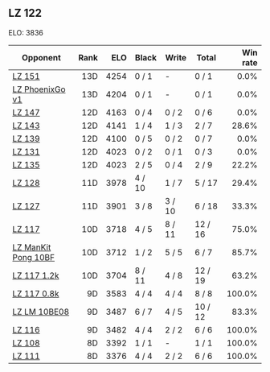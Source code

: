 ## LZ 122 ##

ELO: 3836

Opponent | Rank | ELO | Black | Write | Total | Win rate
---------|-----:|----:|-------|-------|-------|-------:
[LZ 151](LZ%20151.md) | 13D | 4254 | 0 / 1 | - | 0 / 1 | 0.0%
[LZ PhoenixGo v1](LZ%20PhoenixGo%20v1.md) | 13D | 4204 | 0 / 1 | - | 0 / 1 | 0.0%
[LZ 147](LZ%20147.md) | 12D | 4163 | 0 / 4 | 0 / 2 | 0 / 6 | 0.0%
[LZ 143](LZ%20143.md) | 12D | 4141 | 1 / 4 | 1 / 3 | 2 / 7 | 28.6%
[LZ 139](LZ%20139.md) | 12D | 4100 | 0 / 5 | 0 / 2 | 0 / 7 | 0.0%
[LZ 131](LZ%20131.md) | 12D | 4023 | 0 / 2 | 0 / 1 | 0 / 3 | 0.0%
[LZ 135](LZ%20135.md) | 12D | 4023 | 2 / 5 | 0 / 4 | 2 / 9 | 22.2%
[LZ 128](LZ%20128.md) | 11D | 3978 | 4 / 10 | 1 / 7 | 5 / 17 | 29.4%
[LZ 127](LZ%20127.md) | 11D | 3901 | 3 / 8 | 3 / 10 | 6 / 18 | 33.3%
[LZ 117](LZ%20117.md) | 10D | 3718 | 4 / 5 | 8 / 11 | 12 / 16 | 75.0%
[LZ ManKit Pong 10BF](LZ%20ManKit%20Pong%2010BF.md) | 10D | 3712 | 1 / 2 | 5 / 5 | 6 / 7 | 85.7%
[LZ 117 1.2k](LZ%20117%201.2k.md) | 10D | 3704 | 8 / 11 | 4 / 8 | 12 / 19 | 63.2%
[LZ 117 0.8k](LZ%20117%200.8k.md) | 9D | 3583 | 4 / 4 | 4 / 4 | 8 / 8 | 100.0%
[LZ LM 10BE08](LZ%20LM%2010BE08.md) | 9D | 3487 | 6 / 7 | 4 / 5 | 10 / 12 | 83.3%
[LZ 116](LZ%20116.md) | 9D | 3482 | 4 / 4 | 2 / 2 | 6 / 6 | 100.0%
[LZ 108](LZ%20108.md) | 8D | 3392 | 1 / 1 | - | 1 / 1 | 100.0%
[LZ 111](LZ%20111.md) | 8D | 3376 | 4 / 4 | 2 / 2 | 6 / 6 | 100.0%
